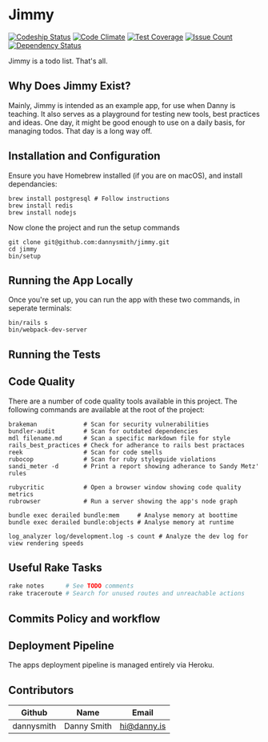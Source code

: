 # Jimmy

[![Codeship Status](https://app.codeship.com/xxx)]()
[![Code Climate](https://codeclimate.com/xxx)]()
[![Test Coverage](https://codeclimate.com/xxx)]()
[![Issue Count](https://codeclimate.com/xxx)]()
[![Dependency Status](https://gemnasium.com/xxx)]()

Jimmy is a todo list. That's all.

## Why Does Jimmy Exist?

Mainly, Jimmy is intended as an example app, for use when Danny is teaching. It also serves as a playground for testing new tools, best practices and ideas. One day, it might be good enough to use on a daily basis, for managing todos. That day is a long way off.

## Installation and Configuration

Ensure you have Homebrew installed (if you are on macOS), and install dependancies:

```shell
brew install postgresql # Follow instructions
brew install redis
brew install nodejs
```

Now clone the project and run the setup commands

```shell
git clone git@github.com:dannysmith/jimmy.git
cd jimmy
bin/setup
```

## Running the App Locally

Once you're set up, you can run the app with these two commands, in seperate terminals:

```shell
bin/rails s
bin/webpack-dev-server
```

## Running the Tests

## Code Quality

There are a number of code quality tools available in this project. The following commands are available at the root of the project:

```shell
brakeman             # Scan for security vulnerabilities
bundler-audit        # Scan for outdated dependencies
mdl filename.md      # Scan a specific markdown file for style
rails_best_practices # Check for adherance to rails best practaces
reek                 # Scan for code smells
rubocop              # Scan for ruby styleguide violations
sandi_meter -d       # Print a report showing adherance to Sandy Metz' rules

rubycritic           # Open a browser window showing code quality metrics
rubrowser            # Run a server showing the app's node graph

bundle exec derailed bundle:mem     # Analyse memory at boottime
bundle exec derailed bundle:objects # Analyse memory at runtime

log_analyzer log/development.log -s count # Analyze the dev log for view rendering speeds
```

## Useful Rake Tasks

```ruby
rake notes      # See TODO comments
rake traceroute # Search for unused routes and unreachable actions
```

## Commits Policy and workflow

## Deployment Pipeline

The apps deployment pipeline is managed entirely via Heroku.

## Contributors

| Github        | Name              | Email                    |
| --------------|-------------------|--------------------------|
| dannysmith    | Danny Smith       | hi@danny.is              |
